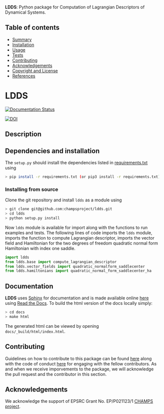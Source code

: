 **LDDS**: Python package for Computation of Lagrangian Descriptors of Dynamical Systems.

## Table of contents
  -   [Summary](#summary)
  -   [Installation](#installation)
  -   [Usage](#usage)
  -   [Tests](#tests)
  -   [Contributing](#contributing)
  -   [Acknowledgements](#acknowledgements)
  -   [Copyright and License](#copyright-and-license)
  -   [References](#references)

LDDS
====

[![Documentation Status](https://readthedocs.org/projects/ldds/badge/?version=latest)](https://ldds.readthedocs.io/en/latest/?badge=latest)

[![DOI](linktoZenodorepo.svg)](linktoZenodo)


## Description



## Dependencies and installation

The `setup.py` should install the dependencies listed in
[requirements.txt](https://github.com/champsproject/ldds/blob/develop/requirements.txt) using

``` bash
> pip install -r requirements.txt (or pip3 install -r requirements.txt)
```


### Installing from source
Clone the git repository and install `ldds` as a module using

``` bash
> git clone git@github.com:champsproject/ldds.git
> cd ldds
> python setup.py install
```

Now `ldds` module is available for import along with the functions to run examples and tests. The following lines of code imports the `ldds` module, imports the function to compute Lagrangian descriptor, imports the vector field and Hamiltonian for the two degrees of freedom quadratic normal form Hamiltonian with index one saddle.

``` python
import ldds
from ldds.base import compute_lagrangian_descriptor
from ldds.vector_fields import quadratic_normalform_saddlecenter
from ldds.hamiltonians import quadratic_normal_form_saddlecenter_ha
```

## Documentation

**LDDS** uses [Sphinx](http://www.sphinx-doc.org/en/stable/) for documentation and is made available online [here](https://ldds.readthedocs.io/en/latest/?badge=latest#) using [Read the Docs](https://readthedocs.org/). To build the html version of the docs locally simply:

```bash
> cd docs
> make html
```

The generated html can be viewed by opening `docs/_build/html/index.html`.


## Contributing 

Guidelines on how to contribute to this package can be found [here](https://github.com/champsproject/ldds/blob/develop/contributing.md) along with the code of conduct [here](https://github.com/champsproject/ldds/blob/develop/code_of_conduct.md) for engaging with the fellow contributors. As and when we receive imporvements to the package, we will acknowledge the pull request and the contributor in this section.


## Acknowledgements

We acknowledge the support of EPSRC Grant No. EP/P021123/1 [CHAMPS project](https://champsproject.com). 
